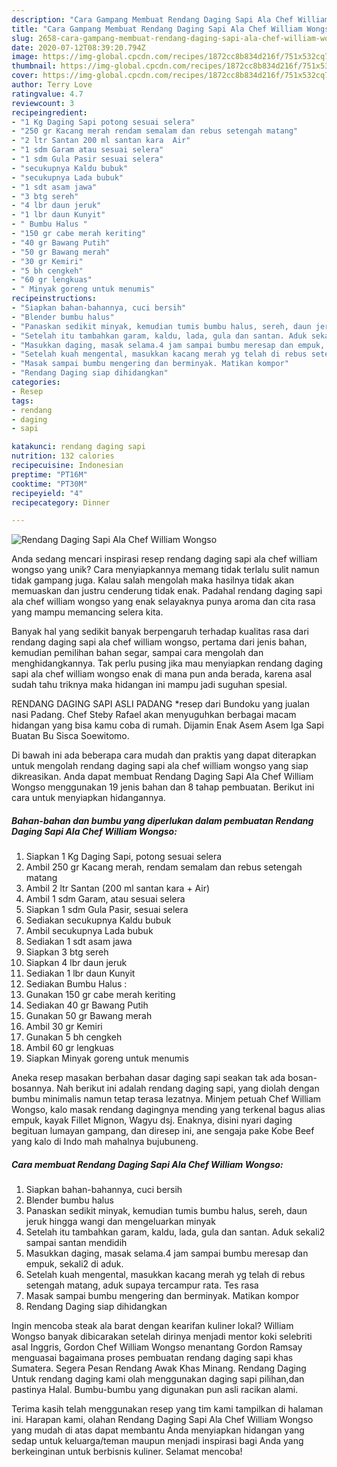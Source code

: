 ```yaml
---
description: "Cara Gampang Membuat Rendang Daging Sapi Ala Chef William Wongso Anti Gagal"
title: "Cara Gampang Membuat Rendang Daging Sapi Ala Chef William Wongso Anti Gagal"
slug: 2658-cara-gampang-membuat-rendang-daging-sapi-ala-chef-william-wongso-anti-gagal
date: 2020-07-12T08:39:20.794Z
image: https://img-global.cpcdn.com/recipes/1872cc8b834d216f/751x532cq70/rendang-daging-sapi-ala-chef-william-wongso-foto-resep-utama.jpg
thumbnail: https://img-global.cpcdn.com/recipes/1872cc8b834d216f/751x532cq70/rendang-daging-sapi-ala-chef-william-wongso-foto-resep-utama.jpg
cover: https://img-global.cpcdn.com/recipes/1872cc8b834d216f/751x532cq70/rendang-daging-sapi-ala-chef-william-wongso-foto-resep-utama.jpg
author: Terry Love
ratingvalue: 4.7
reviewcount: 3
recipeingredient:
- "1 Kg Daging Sapi potong sesuai selera"
- "250 gr Kacang merah rendam semalam dan rebus setengah matang"
- "2 ltr Santan 200 ml santan kara  Air"
- "1 sdm Garam atau sesuai selera"
- "1 sdm Gula Pasir sesuai selera"
- "secukupnya Kaldu bubuk"
- "secukupnya Lada bubuk"
- "1 sdt asam jawa"
- "3 btg sereh"
- "4 lbr daun jeruk"
- "1 lbr daun Kunyit"
- " Bumbu Halus "
- "150 gr cabe merah keriting"
- "40 gr Bawang Putih"
- "50 gr Bawang merah"
- "30 gr Kemiri"
- "5 bh cengkeh"
- "60 gr lengkuas"
- " Minyak goreng untuk menumis"
recipeinstructions:
- "Siapkan bahan-bahannya, cuci bersih"
- "Blender bumbu halus"
- "Panaskan sedikit minyak, kemudian tumis bumbu halus, sereh, daun jeruk hingga wangi dan mengeluarkan minyak"
- "Setelah itu tambahkan garam, kaldu, lada, gula dan santan. Aduk sekali2 sampai santan mendidih"
- "Masukkan daging, masak selama.4 jam sampai bumbu meresap dan empuk, sekali2 di aduk."
- "Setelah kuah mengental, masukkan kacang merah yg telah di rebus setengah matang, aduk supaya tercampur rata. Tes rasa"
- "Masak sampai bumbu mengering dan berminyak. Matikan kompor"
- "Rendang Daging siap dihidangkan"
categories:
- Resep
tags:
- rendang
- daging
- sapi

katakunci: rendang daging sapi 
nutrition: 132 calories
recipecuisine: Indonesian
preptime: "PT16M"
cooktime: "PT30M"
recipeyield: "4"
recipecategory: Dinner

---
```



![Rendang Daging Sapi Ala Chef William Wongso](https://img-global.cpcdn.com/recipes/1872cc8b834d216f/751x532cq70/rendang-daging-sapi-ala-chef-william-wongso-foto-resep-utama.jpg)

Anda sedang mencari inspirasi resep rendang daging sapi ala chef william wongso yang unik? Cara menyiapkannya memang tidak terlalu sulit namun tidak gampang juga. Kalau salah mengolah maka hasilnya tidak akan memuaskan dan justru cenderung tidak enak. Padahal rendang daging sapi ala chef william wongso yang enak selayaknya punya aroma dan cita rasa yang mampu memancing selera kita.

Banyak hal yang sedikit banyak berpengaruh terhadap kualitas rasa dari rendang daging sapi ala chef william wongso, pertama dari jenis bahan, kemudian pemilihan bahan segar, sampai cara mengolah dan menghidangkannya. Tak perlu pusing jika mau menyiapkan rendang daging sapi ala chef william wongso enak di mana pun anda berada, karena asal sudah tahu triknya maka hidangan ini mampu jadi suguhan spesial.

RENDANG DAGING SAPI ASLI PADANG *resep dari Bundoku yang jualan nasi Padang. Chef Steby Rafael akan menyuguhkan berbagai macam hidangan yang bisa kamu coba di rumah. Dijamin Enak Asem Asem Iga Sapi Buatan Bu Sisca Soewitomo.


Di bawah ini ada beberapa cara mudah dan praktis yang dapat diterapkan untuk mengolah rendang daging sapi ala chef william wongso yang siap dikreasikan. Anda dapat membuat Rendang Daging Sapi Ala Chef William Wongso menggunakan 19 jenis bahan dan 8 tahap pembuatan. Berikut ini cara untuk menyiapkan hidangannya.

<!--inarticleads1-->

##### Bahan-bahan dan bumbu yang diperlukan dalam pembuatan Rendang Daging Sapi Ala Chef William Wongso:

1. Siapkan 1 Kg Daging Sapi, potong sesuai selera
1. Ambil 250 gr Kacang merah, rendam semalam dan rebus setengah matang
1. Ambil 2 ltr Santan (200 ml santan kara + Air)
1. Ambil 1 sdm Garam, atau sesuai selera
1. Siapkan 1 sdm Gula Pasir, sesuai selera
1. Sediakan secukupnya Kaldu bubuk
1. Ambil secukupnya Lada bubuk
1. Sediakan 1 sdt asam jawa
1. Siapkan 3 btg sereh
1. Siapkan 4 lbr daun jeruk
1. Sediakan 1 lbr daun Kunyit
1. Sediakan  Bumbu Halus :
1. Gunakan 150 gr cabe merah keriting
1. Sediakan 40 gr Bawang Putih
1. Gunakan 50 gr Bawang merah
1. Ambil 30 gr Kemiri
1. Gunakan 5 bh cengkeh
1. Ambil 60 gr lengkuas
1. Siapkan  Minyak goreng untuk menumis


Aneka resep masakan berbahan dasar daging sapi seakan tak ada bosan-bosannya. Nah berikut ini adalah rendang daging sapi, yang diolah dengan bumbu minimalis namun tetap terasa lezatnya. Minjem petuah Chef William Wongso, kalo masak rendang dagingnya mending yang terkenal bagus alias empuk, kayak Fillet Mignon, Wagyu dsj. Enaknya, disini nyari daging begituan lumayan gampang, dan diresep ini, ane sengaja pake Kobe Beef yang kalo di Indo mah mahalnya bujubuneng. 

<!--inarticleads2-->

##### Cara membuat Rendang Daging Sapi Ala Chef William Wongso:

1. Siapkan bahan-bahannya, cuci bersih
1. Blender bumbu halus
1. Panaskan sedikit minyak, kemudian tumis bumbu halus, sereh, daun jeruk hingga wangi dan mengeluarkan minyak
1. Setelah itu tambahkan garam, kaldu, lada, gula dan santan. Aduk sekali2 sampai santan mendidih
1. Masukkan daging, masak selama.4 jam sampai bumbu meresap dan empuk, sekali2 di aduk.
1. Setelah kuah mengental, masukkan kacang merah yg telah di rebus setengah matang, aduk supaya tercampur rata. Tes rasa
1. Masak sampai bumbu mengering dan berminyak. Matikan kompor
1. Rendang Daging siap dihidangkan


Ingin mencoba steak ala barat dengan kearifan kuliner lokal? William Wongso banyak dibicarakan setelah dirinya menjadi mentor koki selebriti asal Inggris, Gordon Chef William Wongso menantang Gordon Ramsay menguasai bagaimana proses pembuatan rendang daging sapi khas Sumatera. Segera Pesan Rendang Awak Khas Minang. Rendang Daging Untuk rendang daging kami olah menggunakan daging sapi pilihan,dan pastinya Halal. Bumbu-bumbu yang digunakan pun asli racikan alami. 

Terima kasih telah menggunakan resep yang tim kami tampilkan di halaman ini. Harapan kami, olahan Rendang Daging Sapi Ala Chef William Wongso yang mudah di atas dapat membantu Anda menyiapkan hidangan yang sedap untuk keluarga/teman maupun menjadi inspirasi bagi Anda yang berkeinginan untuk berbisnis kuliner. Selamat mencoba!
